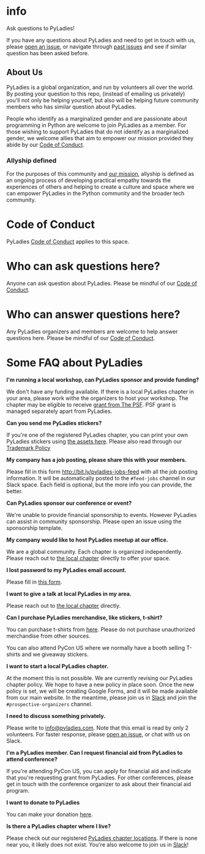 # info
Ask questions to PyLadies!

If you have any questions about PyLadies and need to get in touch with us, please [open an issue](https://github.com/pyladies/info/issues/new), or navigate through [past issues](https://github.com/pyladies/info/issues) and see if similar
question has been asked before.

## About Us
PyLadies is a global organization, and run by volunteers all over the world. By posting your question to this repo, (instead of emailing us privately) you'll not only be helping yourself, but also will be helping future community members who has similar question about PyLadies.

People who identify as a marginalized gender and are passionate about programming in Python are welcome to join PyLadies as a member. For those wishing to support PyLadies that do not identify as a marginalized gender, we welcome allies that aim to empower our mission provided they abide by our [Code of Conduct](https://pyladies.com/CodeOfConduct/).

### Allyship defined

For the purposes of this community and [our mission](https://pyladies.com/about/), allyship is defined as an ongoing process of developing practical empathy towards the experiences of others and helping to create a culture and space where we can empower PyLadies in the Python community and the broader tech community.

# Code of Conduct

PyLadies [Code of Conduct](https://www.pyladies.com/CodeOfConduct/) applies to this space.

# Who can ask questions here?

Anyone can ask question about PyLadies. Please be mindful of our [Code of Conduct](https://www.pyladies.com/CodeOfConduct/).

# Who can answer questions here?

Any PyLadies organizers and members are welcome to help answer questions here. Please be mindful
of our [Code of Conduct](https://www.pyladies.com/CodeOfConduct/).

# Some FAQ about PyLadies

**I'm running a local workshop, can PyLadies sponsor and provide funding?**

We don't have any funding available. If there is a local PyLadies chapter in your area,
please work withe the organizers to host your workshop. The chapter may be eligible to
receive [grant from The PSF](https://www.python.org/psf/grants/). PSF grant is managed
separately apart from PyLadies.
 
**Can you send me PyLadies stickers?**

If you're one of the registered PyLadies chapter, you can print your own PyLadies stickers
using [the assets here](https://github.com/pyladies/pyladies-assets#pyladies-assets). Please also read through our
[Trademark Policy](https://github.com/pyladies/pyladies-assets/blob/master/TRADEMARK.rst)

**My company has a job posting, please share this with your members.**

Please fill in this form <http://bit.ly/pyladies-jobs-feed> with all the job posting information.
It will be automatically posted to the `#feed-jobs` channel in our Slack space. Each field is optional,
but the more info you can provide, the better.

**Can PyLadies sponsor our conference or event?**

We're unable to provide financial sponsorship to events. However PyLadies can assist in community sponsorship. Please open an issue using the sponsorship  template.

**My company would like to host PyLadies meetup at our office.**

We are a global community. Each chapter is organized independently. Please reach out to [the local
chapter](https://www.pyladies.com/locations/) directly to offer your space.

**I lost password to my PyLadies email account.**

Please fill in [this form](https://forms.gle/NWBwKgoFMjJyJpST8).

**I want to give a talk at local PyLadies in my area.**

Please reach out to [the local chapter](https://www.pyladies.com/locations/) directly.

**Can I purchase PyLadies merchandise, like stickers, t-shirt?**

You can purchase t-shirts from [here](https://shop.spreadshirt.com/pyladies/).
Please do not purchase unauthorized merchandise from other sources.

You can also attend PyCon US where we normally have a booth selling T-shirts and we giveaway stickers.

**I want to start a local PyLadies chapter.**

At the moment this is not possible. We are currently revising our PyLadies chapter policy. We hope to
have a new policy in place soon. Once the new policy is set, we will be creating Google Forms, and it
will be made available from our main website. In the meantime, please join us in [Slack](https://slackin.pyladies.com/)
and join the `#prospective-organizers` channel.

**I need to discuss something privately.**

Please write to info@pyladies.com. Note that this email is read by only 2 volunteers. For faster
response, please [open an issue](https://github.com/pyladies/info/issues/new), or chat with us on Slack.

**I'm a PyLadies member. Can I request financial aid from PyLadies to attend conference?**

If you're attending PyCon US, you can apply for financial aid and indicate that you're requesting
grant from PyLadies. For other conferences, please get in touch with the conference organizer to ask about
their financial aid program.

**I want to donate to PyLadies**

You can make your donation [here](https://psfmember.org/civicrm/contribute/transact?reset=1&id=6).

**Is there a PyLadies chapter where I live?**

Please check out our registered [PyLadies chapter locations](https://www.pyladies.com/locations/).
If there is none near you, it likely does not exist. You're also welcome to join us in [Slack](https://slackin.pyladies.com/)!
